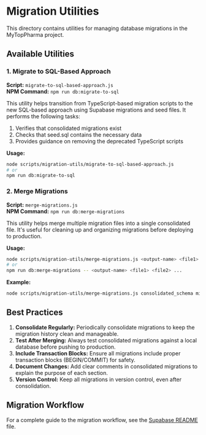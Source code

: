 # Migration Utilities

This directory contains utilities for managing database migrations in the MyTopPharma project.

## Available Utilities

### 1. Migrate to SQL-Based Approach

**Script:** `migrate-to-sql-based-approach.js`  
**NPM Command:** `npm run db:migrate-to-sql`

This utility helps transition from TypeScript-based migration scripts to the new SQL-based approach using Supabase migrations and seed files. It performs the following tasks:

1. Verifies that consolidated migrations exist
2. Checks that seed.sql contains the necessary data
3. Provides guidance on removing the deprecated TypeScript scripts

**Usage:**
```bash
node scripts/migration-utils/migrate-to-sql-based-approach.js
# or
npm run db:migrate-to-sql
```

### 2. Merge Migrations

**Script:** `merge-migrations.js`  
**NPM Command:** `npm run db:merge-migrations`

This utility helps merge multiple migration files into a single consolidated file. It's useful for cleaning up and organizing migrations before deploying to production.

**Usage:**
```bash
node scripts/migration-utils/merge-migrations.js <output-name> <file1> <file2> ...
# or
npm run db:merge-migrations -- <output-name> <file1> <file2> ...
```

**Example:**
```bash
node scripts/migration-utils/merge-migrations.js consolidated_schema migration1.sql migration2.sql
```

## Best Practices

1. **Consolidate Regularly:** Periodically consolidate migrations to keep the migration history clean and manageable.
2. **Test After Merging:** Always test consolidated migrations against a local database before pushing to production.
3. **Include Transaction Blocks:** Ensure all migrations include proper transaction blocks (BEGIN/COMMIT) for safety.
4. **Document Changes:** Add clear comments in consolidated migrations to explain the purpose of each section.
5. **Version Control:** Keep all migrations in version control, even after consolidation.

## Migration Workflow

For a complete guide to the migration workflow, see the [Supabase README](../../supabase/README.md) file. 